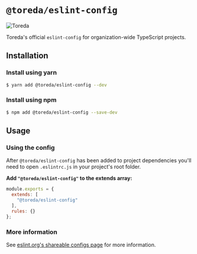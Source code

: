 
# `@toreda/eslint-config`

![Toreda](https://content.toreda.com/logo/toreda-logo.png)

Toreda's official `eslint-config` for organization-wide TypeScript projects.

## Installation

### Install using yarn

```bash
$ yarn add @toreda/eslint-config --dev
```

### Install using npm
```bash
$ npm add @toreda/eslint-config --save-dev
```

## Usage

### Using the config

After `@toreda/eslint-config` has been added to project dependencies you'll need to open `.eslintrc.js` in your project's root folder.

**Add `"@toreda/eslint-config"` to the extends array:**

```javascript
module.exports = {
  extends: [
    "@toreda/eslint-config"
  ],
  rules: {}
};
```


### More information

See [eslint.org's shareable configs page](https://eslint.org/docs/developer-guide/shareable-configs) for more information.